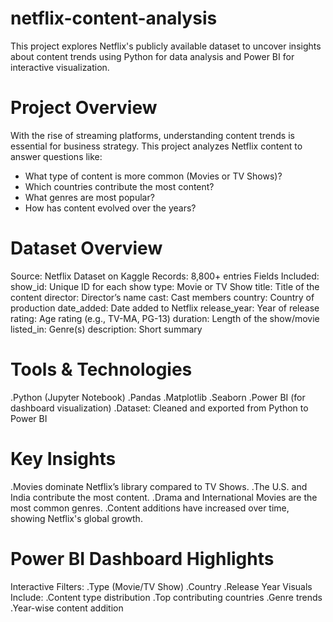 # netflix-content-analysis
This project explores Netflix's publicly available dataset to uncover insights about content trends using Python for data analysis and Power BI for interactive visualization.

# Project Overview
With the rise of streaming platforms, understanding content trends is essential for business strategy. This project analyzes Netflix content to answer questions like:
- What type of content is more common (Movies or TV Shows)?
- Which countries contribute the most content?
- What genres are most popular?
- How has content evolved over the years?

# Dataset Overview
Source: Netflix Dataset on Kaggle
Records: 8,800+ entries
Fields Included:
show_id: Unique ID for each show
type: Movie or TV Show
title: Title of the content
director: Director’s name
cast: Cast members
country: Country of production
date_added: Date added to Netflix
release_year: Year of release
rating: Age rating (e.g., TV-MA, PG-13)
duration: Length of the show/movie
listed_in: Genre(s)
description: Short summary

# Tools & Technologies
.Python (Jupyter Notebook)
.Pandas
.Matplotlib
.Seaborn
.Power BI (for dashboard visualization)
.Dataset: Cleaned and exported from Python to Power BI

# Key Insights
.Movies dominate Netflix’s library compared to TV Shows.
.The U.S. and India contribute the most content.
.Drama and International Movies are the most common genres.
.Content additions have increased over time, showing Netflix's global growth.

# Power BI Dashboard Highlights
Interactive Filters:
.Type (Movie/TV Show)
.Country
.Release Year
Visuals Include:
.Content type distribution
.Top contributing countries
.Genre trends
.Year-wise content addition



